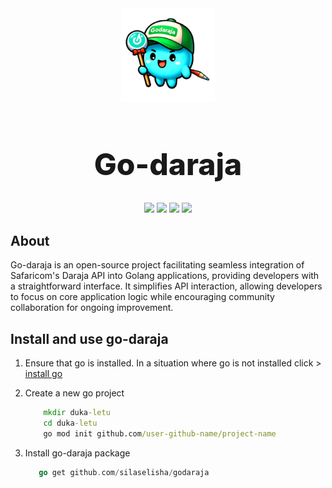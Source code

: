 <div align="center" style="margin-bottom: 0px!important; padding: 0px;">
    <img src="./public/images/godarajamascott.png" alt="godaraja logo" height="150px"/>
    <h1 style="font-size: 48px; font-weight: 800; padding: 0px;">Go-daraja</h1>
</div>

<div style="text-align: center; margin-top: 0px !important; margin-bottom: 14px;" align="center">
<div style="text-align: center;" align="center">
    <img src="https://img.shields.io/badge/logo-go-blue?logo=go">
    <img src="https://img.shields.io/badge/logo-circleci-black?logo=circleci">
    <img src="https://img.shields.io/badge/logo-git-orange?logo=git">
    <img src="https://img.shields.io/badge/logo-markdown-skyblue?logo=markdown">
</div>
</div>

## About

Go-daraja is an open-source project facilitating seamless integration of Safaricom's Daraja API into Golang applications, providing developers with a straightforward interface. It simplifies API interaction, allowing developers to focus on core application logic while encouraging community collaboration for ongoing improvement.

## Install and use go-daraja

1. Ensure that go is installed. In a situation where go is not installed click > [install go](https://go.dev/doc/install)
2. Create a new go project

    ``` cmd
        mkdir duka-letu
        cd duka-letu
        go mod init github.com/user-github-name/project-name
    ```

3. Install go-daraja package

    ```go
       go get github.com/silaselisha/godaraja
    ```
